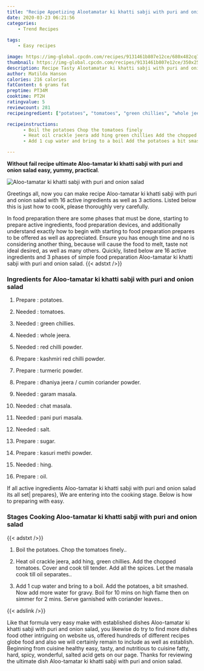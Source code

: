 ```yaml
---
title: "Recipe Appetizing Alootamatar ki khatti sabji with puri and onion salad"
date: 2020-03-23 06:21:56
categories:
    - Trend Recipes
    
tags:
    - Easy recipes

image: https://img-global.cpcdn.com/recipes/9131461b807e12ce/680x482cq70/aloo-tamatar-ki-khatti-sabji-with-puri-and-onion-salad-recipe-main-photo.jpg
thumbnail: https://img-global.cpcdn.com/recipes/9131461b807e12ce/350x250cq70/aloo-tamatar-ki-khatti-sabji-with-puri-and-onion-salad-recipe-main-photo.jpg
description: Recipe Tasty Alootamatar ki khatti sabji with puri and onion salad with 16 ingredients and 3 stages of easy cooking.
author: Matilda Hanson
calories: 216 calories
fatContent: 6 grams fat
preptime: PT34M
cooktime: PT2H
ratingvalue: 5
reviewcount: 281
recipeingredient: ["potatoes", "tomatoes", "green chillies", "whole jeera", "red chilli powder", "kashmiri red chilli powder", "turmeric powder", "dhaniya jeera  cumin coriander powder", "garam masala", "chat masala", "pani puri masala", "salt", "sugar", "kasuri methi powder", "hing", "oil"]

recipeinstructions: 
      - Boil the potatoes Chop the tomatoes finely 
      - Heat oil crackle jeera add hing green chillies Add the chopped tomatoes Cover and cook till tender Add all the spices Let the masala cook till oil separates 
      - Add 1 cup water and bring to a boil Add the potatoes a bit smashed Now add more water for gravy Boil for 10 mins on high flame then on simmer for 2 mins Serve garnished with coriander leaves

---
```




**Without fail recipe ultimate Aloo-tamatar ki khatti sabji with puri and onion salad easy, yummy, practical**. 


![Aloo-tamatar ki khatti sabji with puri and onion salad](https://img-global.cpcdn.com/recipes/9131461b807e12ce/680x482cq70/aloo-tamatar-ki-khatti-sabji-with-puri-and-onion-salad-recipe-main-photo.jpg "Aloo-tamatar ki khatti sabji with puri and onion salad")




Greetings all, now you can make recipe Aloo-tamatar ki khatti sabji with puri and onion salad with 16 active ingredients as well as 3 actions. Listed below this is just how to cook, please thoroughly very carefully.

In food preparation there are some phases that must be done, starting to prepare active ingredients, food preparation devices, and additionally understand exactly how to begin with starting to food preparation prepares to be offered as well as appreciated. Ensure you has enough time and no is considering another thing, because will cause the food to melt, taste not ideal desired, as well as many others. Quickly, listed below are 16 active ingredients and 3 phases of simple food preparation Aloo-tamatar ki khatti sabji with puri and onion salad.
{{< adstxt />}}

### Ingredients for Aloo-tamatar ki khatti sabji with puri and onion salad


1. Prepare  : potatoes.

1. Needed  : tomatoes.

1. Needed  : green chillies.

1. Needed  : whole jeera.

1. Needed  : red chilli powder.

1. Prepare  : kashmiri red chilli powder.

1. Prepare  : turmeric powder.

1. Prepare  : dhaniya jeera / cumin coriander powder.

1. Needed  : garam masala.

1. Needed  : chat masala.

1. Needed  : pani puri masala.

1. Needed  : salt.

1. Prepare  : sugar.

1. Prepare  : kasuri methi powder.

1. Needed  : hing.

1. Prepare  : oil.



If all active ingredients Aloo-tamatar ki khatti sabji with puri and onion salad its all set| prepares}, We are entering into the cooking stage. Below is how to preparing with easy.

### Stages Cooking Aloo-tamatar ki khatti sabji with puri and onion salad

{{< adstxt />}}


1. Boil the potatoes. Chop the tomatoes finely..



1. Heat oil crackle jeera, add hing, green chillies. Add the chopped tomatoes. Cover and cook till tender. Add all the spices. Let the masala cook till oil separates..



1. Add 1 cup water and bring to a boil. Add the potatoes, a bit smashed. Now add more water for gravy. Boil for 10 mins on high flame then on simmer for 2 mins. Serve garnished with coriander leaves..





{{< adslink />}}

Like that formula very easy make with established dishes Aloo-tamatar ki khatti sabji with puri and onion salad, you likewise do try to find more dishes food other intriguing on website us, offered hundreds of different recipes globe food and also we will certainly remain to include as well as establish. Beginning from cuisine healthy easy, tasty, and nutritious to cuisine fatty, hard, spicy, wonderful, salted acid gets on our page. Thanks for reviewing the ultimate dish Aloo-tamatar ki khatti sabji with puri and onion salad.
